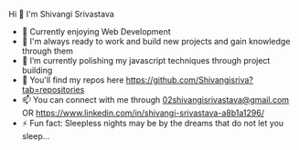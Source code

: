  Hi 👋 I'm Shivangi Srivastava

- 👋 Currently enjoying Web Development
- 👀 I'm always ready to work and build new projects
      and gain knowledge through them
- 🌱 I’m currently polishing my javascript techniques through project building 
- 💞️ You'll find my repos here https://github.com/Shivangisriva?tab=repositories
- 📫 You can connect with me through 02shivangisrivastava@gmail.com
                               OR
         https://www.linkedin.com/in/shivangi-srivastava-a8b1a1296/
- ⚡ Fun fact: Sleepless nights may be by the dreams that do not let you sleep...

